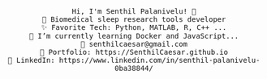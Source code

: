 <p align="center">
  <samp>
    Hi, I'm Senthil Palanivelu! 👋 <br>
    🧠 Biomedical sleep research tools developer  <br>
    ✨ Favorite Tech: Python, MATLAB, R, C++ ... <br>
    📘 I’m currently learning Docker and JavaScript... <br>
    📧 senthilcaesar@gmail.com <br>
    💼 Portfolio: https://SenthilCaesar.github.io <br>
    🔗 LinkedIn: https://www.linkedin.com/in/senthil-palanivelu-0ba38844/ <br>
  </samp>
</p>
